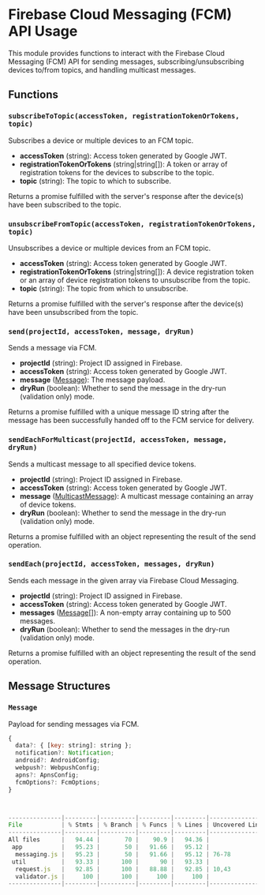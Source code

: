 # Firebase Cloud Messaging (FCM) API Usage

This module provides functions to interact with the Firebase Cloud Messaging (FCM) API for sending messages, subscribing/unsubscribing devices to/from topics, and handling multicast messages.

## Functions

### `subscribeToTopic(accessToken, registrationTokenOrTokens, topic)`

Subscribes a device or multiple devices to an FCM topic.

- **accessToken** (string): Access token generated by Google JWT.
- **registrationTokenOrTokens** (string|string[]): A token or array of registration tokens for the devices to subscribe to the topic.
- **topic** (string): The topic to which to subscribe.

Returns a promise fulfilled with the server's response after the device(s) have been subscribed to the topic.

### `unsubscribeFromTopic(accessToken, registrationTokenOrTokens, topic)`

Unsubscribes a device or multiple devices from an FCM topic.

- **accessToken** (string): Access token generated by Google JWT.
- **registrationTokenOrTokens** (string|string[]): A device registration token or an array of device registration tokens to unsubscribe from the topic.
- **topic** (string): The topic from which to unsubscribe.

Returns a promise fulfilled with the server's response after the device(s) have been unsubscribed from the topic.

### `send(projectId, accessToken, message, dryRun)`

Sends a message via FCM.

- **projectId** (string): Project ID assigned in Firebase.
- **accessToken** (string): Access token generated by Google JWT.
- **message** ([Message](#message)): The message payload.
- **dryRun** (boolean): Whether to send the message in the dry-run (validation only) mode.

Returns a promise fulfilled with a unique message ID string after the message has been successfully handed off to the FCM service for delivery.

### `sendEachForMulticast(projectId, accessToken, message, dryRun)`

Sends a multicast message to all specified device tokens.

- **projectId** (string): Project ID assigned in Firebase.
- **accessToken** (string): Access token generated by Google JWT.
- **message** ([MulticastMessage](#multicastmessage)): A multicast message containing an array of device tokens.
- **dryRun** (boolean): Whether to send the message in the dry-run (validation only) mode.

Returns a promise fulfilled with an object representing the result of the send operation.

### `sendEach(projectId, accessToken, messages, dryRun)`

Sends each message in the given array via Firebase Cloud Messaging.

- **projectId** (string): Project ID assigned in Firebase.
- **accessToken** (string): Access token generated by Google JWT.
- **messages** ([Message](#message)[]): A non-empty array containing up to 500 messages.
- **dryRun** (boolean): Whether to send the messages in the dry-run (validation only) mode.

Returns a promise fulfilled with an object representing the result of the send operation.

## Message Structures

### `Message`

Payload for sending messages via FCM.

```javascript
{
  data?: { [key: string]: string };
  notification?: Notification;
  android?: AndroidConfig;
  webpush?: WebpushConfig;
  apns?: ApnsConfig;
  fcmOptions?: FcmOptions;
}



---------------|---------|----------|---------|---------|-------------------
File           | % Stmts | % Branch | % Funcs | % Lines | Uncovered Line #s 
---------------|---------|----------|---------|---------|-------------------
All files      |   94.44 |       70 |    90.9 |   94.36 |                   
 app           |   95.23 |       50 |   91.66 |   95.12 |                   
  messaging.js |   95.23 |       50 |   91.66 |   95.12 | 76-78             
 util          |   93.33 |      100 |      90 |   93.33 |                   
  request.js   |   92.85 |      100 |   88.88 |   92.85 | 10,43             
  validator.js |     100 |      100 |     100 |     100 |                   
---------------|---------|----------|---------|---------|-------------------
